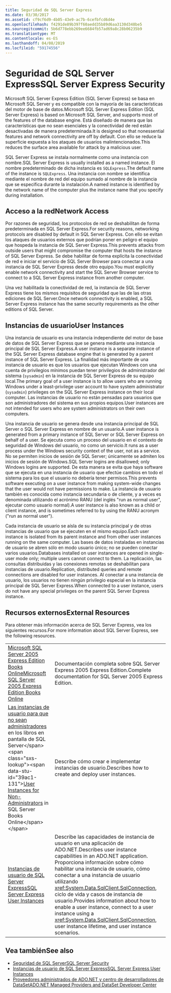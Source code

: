 ```yaml
---
title: Seguridad de SQL Server Express
ms.date: 03/30/2017
ms.assetid: cf9cf6d9-4b05-43e9-ac7b-6cefbfcd6d4e
ms.openlocfilehash: f4291de89b397f60aedd35b89d6aa3130d348be5
ms.sourcegitcommit: 5b6d778ebb269ee6684fb57ad69a8c28b06235b9
ms.translationtype: MT
ms.contentlocale: es-ES
ms.lasthandoff: 04/08/2019
ms.locfileid: "59174556"
---
```

# <a name="sql-server-express-security"></a><span data-ttu-id="39ac1-102">Seguridad de SQL Server Express</span><span class="sxs-lookup"><span data-stu-id="39ac1-102">SQL Server Express Security</span></span>
<span data-ttu-id="39ac1-103">Microsoft SQL Server Express Edition (SQL Server Express) se basa en Microsoft SQL Server y es compatible con la mayoría de las características del motor de base de datos.</span><span class="sxs-lookup"><span data-stu-id="39ac1-103">Microsoft SQL Server Express Edition (SQL Server Express) is based on Microsoft SQL Server, and supports most of the features of the database engine.</span></span> <span data-ttu-id="39ac1-104">Está diseñado de manera que las características que no sean esenciales y la conectividad de red están desactivadas de manera predeterminada.</span><span class="sxs-lookup"><span data-stu-id="39ac1-104">It is designed so that nonessential features and network connectivity are off by default.</span></span> <span data-ttu-id="39ac1-105">Con ello se reduce la superficie expuesta a los ataques de usuarios malintencionados.</span><span class="sxs-lookup"><span data-stu-id="39ac1-105">This reduces the surface area available for attack by a malicious user.</span></span>  
  
 <span data-ttu-id="39ac1-106">SQL Server Express se instala normalmente como una instancia con nombre.</span><span class="sxs-lookup"><span data-stu-id="39ac1-106">SQL Server Express is usually installed as a named instance.</span></span> <span data-ttu-id="39ac1-107">El nombre predeterminado de dicha instancia es `SQLExpress`.</span><span class="sxs-lookup"><span data-stu-id="39ac1-107">The default name of the instance is `SQLExpress`.</span></span> <span data-ttu-id="39ac1-108">Una instancia con nombre se identifica mediante el nombre de red del equipo sumado al nombre de la instancia que se especifica durante la instalación.</span><span class="sxs-lookup"><span data-stu-id="39ac1-108">A named instance is identified by the network name of the computer plus the instance name that you specify during installation.</span></span>  
  
## <a name="network-access"></a><span data-ttu-id="39ac1-109">Acceso a la red</span><span class="sxs-lookup"><span data-stu-id="39ac1-109">Network Access</span></span>  
 <span data-ttu-id="39ac1-110">Por razones de seguridad, los protocolos de red se deshabilitan de forma predeterminada en SQL Server Express.</span><span class="sxs-lookup"><span data-stu-id="39ac1-110">For security reasons, networking protocols are disabled by default in SQL Server Express.</span></span> <span data-ttu-id="39ac1-111">Con ello se evitan los ataques de usuarios externos que podrían poner en peligro el equipo que hospeda la instancia de SQL Server Express.</span><span class="sxs-lookup"><span data-stu-id="39ac1-111">This prevents attacks from outside users that might compromise the computer that hosts the instance of SQL Server Express.</span></span> <span data-ttu-id="39ac1-112">Se debe habilitar de forma explícita la conectividad de red e iniciar el servicio de SQL Server Browser para conectar a una instancia de SQL Server Express desde otro equipo.</span><span class="sxs-lookup"><span data-stu-id="39ac1-112">You must explicitly enable network connectivity and start the SQL Server Browser service to connect to a SQL Server Express instance from another computer.</span></span>  
  
 <span data-ttu-id="39ac1-113">Una vez habilitada la conectividad de red, la instancia de SQL Server Express tiene los mismos requisitos de seguridad que las de las otras ediciones de SQL Server.</span><span class="sxs-lookup"><span data-stu-id="39ac1-113">Once network connectivity is enabled, a SQL Server Express instance has the same security requirements as the other editions of SQL Server.</span></span>  
  
## <a name="user-instances"></a><span data-ttu-id="39ac1-114">Instancias de usuario</span><span class="sxs-lookup"><span data-stu-id="39ac1-114">User Instances</span></span>  
 <span data-ttu-id="39ac1-115">Una instancia de usuario es una instancia independiente del motor de base de datos de SQL Server Express que se genera mediante una instancia principal de SQL Server Express.</span><span class="sxs-lookup"><span data-stu-id="39ac1-115">A user instance is a separate instance of the SQL Server Express database engine that is generated by a parent instance of SQL Server Express.</span></span> <span data-ttu-id="39ac1-116">La finalidad más importante de una instancia de usuario es que los usuarios que ejecutan Windows con una cuenta de privilegios mínimos puedan tener privilegios de administrador del sistema (`sysadmin`) en la instancia de SQL Server Express de su equipo local.</span><span class="sxs-lookup"><span data-stu-id="39ac1-116">The primary goal of a user instance is to allow users who are running Windows under a least-privilege user account to have system administrator (`sysadmin`) privileges on the SQL Server Express instance on their local computer.</span></span> <span data-ttu-id="39ac1-117">Las instancias de usuario no están pensadas para usuarios que son administradores del sistema en sus propios equipos.</span><span class="sxs-lookup"><span data-stu-id="39ac1-117">User instances are not intended for users who are system administrators on their own computers.</span></span>  
  
 <span data-ttu-id="39ac1-118">Una instancia de usuario se genera desde una instancia principal de SQL Server o SQL Server Express en nombre de un usuario.</span><span class="sxs-lookup"><span data-stu-id="39ac1-118">A user instance is generated from a primary instance of SQL Server or SQL Server Express on behalf of a user.</span></span> <span data-ttu-id="39ac1-119">Se ejecuta como un proceso del usuario en el contexto de seguridad de Windows del usuario, no como un servicio.</span><span class="sxs-lookup"><span data-stu-id="39ac1-119">It runs as a user process under the Windows security context of the user, not as a service.</span></span> <span data-ttu-id="39ac1-120">No se permiten inicios de sesión de SQL Server; únicamente se admiten los inicios de sesión de Windows.</span><span class="sxs-lookup"><span data-stu-id="39ac1-120">SQL Server logins are disallowed; only Windows logins are supported.</span></span> <span data-ttu-id="39ac1-121">De esta manera se evita que haya software que se ejecuta en una instancia de usuario que efectúe cambios en todo el sistema para los que el usuario no debería tener permisos.</span><span class="sxs-lookup"><span data-stu-id="39ac1-121">This prevents software executing on a user instance from making system-wide changes that the user would not have permissions to make.</span></span> <span data-ttu-id="39ac1-122">La instancia de usuario también es conocida como instancia secundaria o de cliente, y a veces es denominada utilizando el acrónimo RANU (del inglés "run as normal user", ejecutar como usuario normal).</span><span class="sxs-lookup"><span data-stu-id="39ac1-122">A user instance is also known as a child or client instance, and is sometimes referred to by using the RANU acronym ("run as normal user").</span></span>  
  
 <span data-ttu-id="39ac1-123">Cada instancia de usuario se aísla de su instancia principal y de otras instancias de usuario que se ejecuten en el mismo equipo.</span><span class="sxs-lookup"><span data-stu-id="39ac1-123">Each user instance is isolated from its parent instance and from other user instances running on the same computer.</span></span> <span data-ttu-id="39ac1-124">Las bases de datos instaladas en instancias de usuario se abren sólo en modo usuario único; no se pueden conectar varios usuarios.</span><span class="sxs-lookup"><span data-stu-id="39ac1-124">Databases installed on user instances are opened in single-user mode only; multiple users cannot connect to them.</span></span> <span data-ttu-id="39ac1-125">La replicación, las consultas distribuidas y las conexiones remotas se deshabilitan para instancias de usuario.</span><span class="sxs-lookup"><span data-stu-id="39ac1-125">Replication, distributed queries and remote connections are disabled for user instances.</span></span> <span data-ttu-id="39ac1-126">Al conectar a una instancia de usuario, los usuarios no tienen ningún privilegio especial  en la instancia principal de SQL Server Express.</span><span class="sxs-lookup"><span data-stu-id="39ac1-126">When connected to a user instance, users do not have any special privileges on the parent SQL Server Express instance.</span></span>  
  
## <a name="external-resources"></a><span data-ttu-id="39ac1-127">Recursos externos</span><span class="sxs-lookup"><span data-stu-id="39ac1-127">External Resources</span></span>  
 <span data-ttu-id="39ac1-128">Para obtener más información acerca de SQL Server Express, vea los siguientes recursos.</span><span class="sxs-lookup"><span data-stu-id="39ac1-128">For more information about SQL Server Express, see the following resources.</span></span>  
  
|||  
|-|-|  
|[<span data-ttu-id="39ac1-129">Microsoft SQL Server 2005 Express Edition Books Online</span><span class="sxs-lookup"><span data-stu-id="39ac1-129">Microsoft SQL Server 2005 Express Edition Books Online</span></span>](https://docs.microsoft.com/previous-versions/sql/sql-server-2005/ms165706(v=sql.90))|<span data-ttu-id="39ac1-130">Documentación completa sobre SQL Server Express 2005 Express Edition.</span><span class="sxs-lookup"><span data-stu-id="39ac1-130">Complete documentation for SQL Server 2005 Express Edition.</span></span>|  
|<span data-ttu-id="39ac1-131">[Las instancias de usuario para que no sean administradores](https://docs.microsoft.com/previous-versions/sql/sql-server-2008/ms143684(v=sql.100)) en los libros en pantalla de SQL Server</span><span class="sxs-lookup"><span data-stu-id="39ac1-131">[User Instances for Non-Administrators](https://docs.microsoft.com/previous-versions/sql/sql-server-2008/ms143684(v=sql.100)) in SQL Server Books Online</span></span>|<span data-ttu-id="39ac1-132">Describe cómo crear e implementar instancias de usuario.</span><span class="sxs-lookup"><span data-stu-id="39ac1-132">Describes how to create and deploy user instances.</span></span>|  
|[<span data-ttu-id="39ac1-133">Instancias de usuario de SQL Server Express</span><span class="sxs-lookup"><span data-stu-id="39ac1-133">SQL Server Express User Instances</span></span>](../../../../../docs/framework/data/adonet/sql/sql-server-express-user-instances.md)|<span data-ttu-id="39ac1-134">Describe las capacidades de instancia de usuario en una aplicación de ADO.NET.</span><span class="sxs-lookup"><span data-stu-id="39ac1-134">Describes user instance capabilities in an ADO.NET application.</span></span> <span data-ttu-id="39ac1-135">Proporciona información sobre cómo habilitar una instancia de usuario, cómo conectar a una instancia de usuario utilizando <xref:System.Data.SqlClient.SqlConnection>, ciclo de vida y casos de instancia de usuario.</span><span class="sxs-lookup"><span data-stu-id="39ac1-135">Provides information about how to enable a user instance, connect to a user instance using a <xref:System.Data.SqlClient.SqlConnection>, user instance lifetime, and user instance scenarios.</span></span>|  
  
## <a name="see-also"></a><span data-ttu-id="39ac1-136">Vea también</span><span class="sxs-lookup"><span data-stu-id="39ac1-136">See also</span></span>

- [<span data-ttu-id="39ac1-137">Seguridad de SQL Server</span><span class="sxs-lookup"><span data-stu-id="39ac1-137">SQL Server Security</span></span>](../../../../../docs/framework/data/adonet/sql/sql-server-security.md)
- [<span data-ttu-id="39ac1-138">Instancias de usuario de SQL Server Express</span><span class="sxs-lookup"><span data-stu-id="39ac1-138">SQL Server Express User Instances</span></span>](../../../../../docs/framework/data/adonet/sql/sql-server-express-user-instances.md)
- [<span data-ttu-id="39ac1-139">Proveedores administrados de ADO.NET y centro de desarrolladores de DataSet</span><span class="sxs-lookup"><span data-stu-id="39ac1-139">ADO.NET Managed Providers and DataSet Developer Center</span></span>](https://go.microsoft.com/fwlink/?LinkId=217917)
